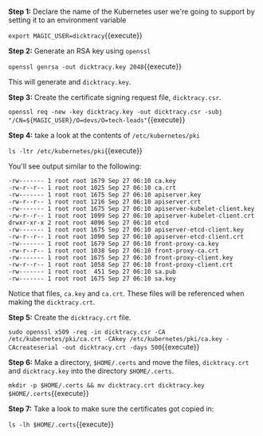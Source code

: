 **Step 1:** Declare the name of the Kubernetes user we're going to support by setting it to an environment
variable

`export MAGIC_USER=dicktracy`{{execute}}

**Step 2:** Generate an RSA key using `openssl`

`openssl genrsa -out dicktracy.key 2048`{{execute}}

This will generate and `dicktracy.key`.

**Step 3:** Create the certificate signing request file, `dicktracy.csr`.

`openssl req -new -key dicktracy.key -out dicktracy.csr -subj "/CN=${MAGIC_USER}/O=devs/O=tech-leads"`{{execute}}

**Step 4:** take a look at the contents of `/etc/kubernetes/pki`

`ls -ltr /etc/kubernetes/pki`{{execute}}

You'll see output similar to the following:

```text
-rw------- 1 root root 1679 Sep 27 06:10 ca.key
-rw-r--r-- 1 root root 1025 Sep 27 06:10 ca.crt
-rw------- 1 root root 1675 Sep 27 06:10 apiserver.key
-rw-r--r-- 1 root root 1216 Sep 27 06:10 apiserver.crt
-rw------- 1 root root 1675 Sep 27 06:10 apiserver-kubelet-client.key
-rw-r--r-- 1 root root 1099 Sep 27 06:10 apiserver-kubelet-client.crt
drwxr-xr-x 2 root root 4096 Sep 27 06:10 etcd
-rw------- 1 root root 1675 Sep 27 06:10 apiserver-etcd-client.key
-rw-r--r-- 1 root root 1090 Sep 27 06:10 apiserver-etcd-client.crt
-rw------- 1 root root 1679 Sep 27 06:10 front-proxy-ca.key
-rw-r--r-- 1 root root 1038 Sep 27 06:10 front-proxy-ca.crt
-rw------- 1 root root 1675 Sep 27 06:10 front-proxy-client.key
-rw-r--r-- 1 root root 1058 Sep 27 06:10 front-proxy-client.crt
-rw------- 1 root root  451 Sep 27 06:10 sa.pub
-rw------- 1 root root 1675 Sep 27 06:10 sa.key
```
Notice that files, `ca.key` and `ca.crt`. These files will be referenced when making the `dicktracy.crt`.


**Step 5:** Create the `dicktracy.crt` file.

`sudo openssl x509 -req -in dicktracy.csr -CA /etc/kubernetes/pki/ca.crt -CAkey /etc/kubernetes/pki/ca.key -CAcreateserial -out dicktracy.crt -days 500`{{execute}}

**Step 6:** Make a directory, `$HOME/.certs` and move the files, `dicktracy.crt` and `dicktracy.key` into the directory `$HOME/.certs`.

`mkdir -p $HOME/.certs && mv dicktracy.crt dicktracy.key $HOME/.certs`{{execute}}


**Step 7:** Take a look to make sure the certificates got copied in:

`ls -lh $HOME/.certs`{{execute}}